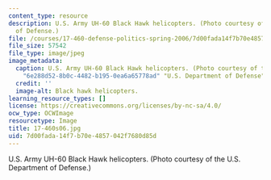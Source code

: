 ```yaml
---
content_type: resource
description: U.S. Army UH-60 Black Hawk helicopters. (Photo courtesy of the U.S. Department
  of Defense.)
file: /courses/17-460-defense-politics-spring-2006/7d00fada14f7b70e4857042f7680d85d_17-460s06.jpg
file_size: 57542
file_type: image/jpeg
image_metadata:
  caption: U.S. Army UH-60 Black Hawk helicopters. (Photo courtesy of the {{% resource_link
    "6e288d52-8b0c-4482-b195-0ea6a65778ad" "U.S. Department of Defense" %}}.)
  credit: ''
  image-alt: Black hawk helicopters.
learning_resource_types: []
license: https://creativecommons.org/licenses/by-nc-sa/4.0/
ocw_type: OCWImage
resourcetype: Image
title: 17-460s06.jpg
uid: 7d00fada-14f7-b70e-4857-042f7680d85d
---
```

U.S. Army UH-60 Black Hawk helicopters. (Photo courtesy of the U.S. Department of Defense.)